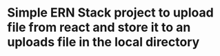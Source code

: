 # Simple ERN Stack project to upload file from react and store it to an uploads file in the local directory
